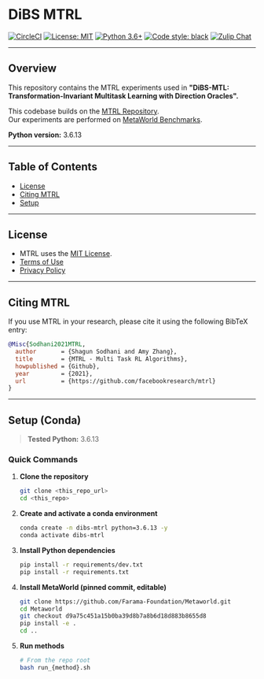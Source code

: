 # DiBS MTRL

[![CircleCI](https://circleci.com/gh/facebookresearch/mtrl.svg?style=svg&circle-token=8cc8eb1b9666a65e27a21c39b5d5398744365894)](https://circleci.com/gh/facebookresearch/mtrl)
[![License: MIT](https://img.shields.io/badge/License-MIT-green.svg)](https://github.com/facebookresearch/mtrl/blob/main/LICENSE)
[![Python 3.6+](https://img.shields.io/badge/python-3.6+-blue.svg)](https://www.python.org/downloads/release/python-360/)
[![Code style: black](https://img.shields.io/badge/code%20style-black-000000.svg)](https://github.com/psf/black)
[![Zulip Chat](https://img.shields.io/badge/zulip-join_chat-brightgreen.svg)](https://mtenv.zulipchat.com)

---

## Overview  
This repository contains the MTRL experiments used in **"DiBS-MTL: Transformation-Invariant Multitask Learning with Direction Oracles".**

This codebase builds on the [MTRL Repository](https://github.com/facebookresearch/mtrl).  
Our experiments are performed on [MetaWorld Benchmarks](https://github.com/Farama-Foundation/Metaworld).

**Python version:** 3.6.13  

---

## Table of Contents  
- [License](#license)  
- [Citing MTRL](#citing-mtrl)  
- [Setup](#setup)  

---

## License  
- MTRL uses the [MIT License](https://github.com/facebookresearch/mtrl/blob/main/LICENSE).  
- [Terms of Use](https://opensource.facebook.com/legal/terms)  
- [Privacy Policy](https://opensource.facebook.com/legal/privacy)  

---

## Citing MTRL  
If you use MTRL in your research, please cite it using the following BibTeX entry:

```bibtex
@Misc{Sodhani2021MTRL,
  author       = {Shagun Sodhani and Amy Zhang},
  title        = {MTRL - Multi Task RL Algorithms},
  howpublished = {Github},
  year         = {2021},
  url          = {https://github.com/facebookresearch/mtrl}
}
```

---

## Setup (Conda)

> **Tested Python:** 3.6.13

### Quick Commands

1. **Clone the repository**
   ```bash
   git clone <this_repo_url>
   cd <this_repo>
   ```

2. **Create and activate a conda environment**
   ```bash
   conda create -n dibs-mtrl python=3.6.13 -y
   conda activate dibs-mtrl
   ```

3. **Install Python dependencies**
   ```bash
   pip install -r requirements/dev.txt
   pip install -r requirements.txt
   ```

4. **Install MetaWorld (pinned commit, editable)**
   ```bash
   git clone https://github.com/Farama-Foundation/Metaworld.git
   cd Metaworld
   git checkout d9a75c451a15b0ba39d8b7a8b6d18d883b8655d8
   pip install -e .
   cd ..
   ```

5. **Run methods**
   ```bash
   # From the repo root
   bash run_{method}.sh
   ```